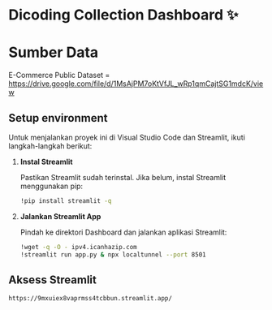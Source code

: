 # Dicoding Collection Dashboard ✨

# Sumber Data
E-Commerce Public Dataset = https://drive.google.com/file/d/1MsAjPM7oKtVfJL_wRp1qmCajtSG1mdcK/view

## Setup environment
Untuk menjalankan proyek ini di Visual Studio Code dan Streamlit, ikuti langkah-langkah berikut:

1. **Instal Streamlit**
   
   Pastikan Streamlit sudah terinstal. Jika belum, instal Streamlit menggunakan pip:
   ```bash
   !pip install streamlit -q
   ```
2. **Jalankan Streamlit App**
   
   Pindah ke direktori Dashboard dan jalankan aplikasi Streamlit:
   ```bash
   !wget -q -O - ipv4.icanhazip.com
   !streamlit run app.py & npx localtunnel --port 8501

## Aksess Streamlit
```
https://9mxuiex8vaprmss4tcbbun.streamlit.app/
```
